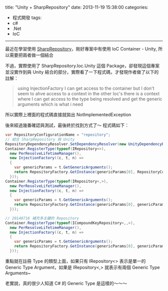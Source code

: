 title: "Unity + SharpRepository"
date: 2013-11-19 15:38:00
categories:
- 程式開發
tags:
- c#
- .Net
- IoC
---

最近在學習使用 [SharpRepository](https://github.com/SharpRepository/SharpRepository)，剛好專案中有使用 IoC Container - Unity, 所以需要把兩者做一個結合

不過，實際使用了 SharpRepository.Ioc.Unity 這個 Package，卻發現這個專案並沒實作到與 Unity 結合的部分，實際看了一下程式碼，才發現作者做了以下的註解：

> using InjectionFactory I can get access to the container but I don't seem to ahve access to a context
> in the other Ioc's there is a context where I can get access to the type being resolved and get the generic arguments which is what i need

所以實際上裡面的程式碼直接就拋出 NotImplementedException

後來經過幾番確認與測試，最後終於找到方式了～
程式碼如下：

```csharp
var RepositoryConfigurationName = "repository";
// 結合 SharpRepository 與 Unity
RepositoryDependencyResolver.SetDependencyResolver(new UnityDependencyResolver(Container));
Container.RegisterType(typeof(IRepository<>),
  new PerResolveLifetimeManager(),
  new InjectionFactory((c, t, n) =>
  {
    var genericParams = t.GetGenericArguments();
    return RepositoryFactory.GetInstance(genericParams[0], RepositoryConfigurationName);
  }));
Container.RegisterType(typeof(IRepository<,>),
  new PerResolveLifetimeManager(),
  new InjectionFactory((c, t, n) =>
  {
    var genericParams = t.GetGenericArguments();
    return RepositoryFactory.GetInstance(genericParams[0], genericParams[1], RepositoryConfigurationName);
  }));

// 20140716 補充多主鍵的 Repository
Container.RegisterType(typeof(ICompoundKeyRepository<,,>),
  new PerResolveLifetimeManager(),
  new InjectionFactory((c, t, n) =>
  {
    var genericParams = t.GetGenericArguments();
    return RepositoryFactory.GetInstance(genericParams[0], genericParams[1], genericParams[2], RepositoryConfigurationName);
  }));
```

重點就在註冊 Type 的類型上面，如果只有 IRepository<> 表示是單一的 Generic Type Argument，如果是 IRepository<,> 就表示有兩個 Generic Type Arguments~

老實說，真的很少人知道 C# 的 Generic Type 是這樣的～～～

